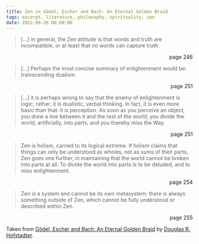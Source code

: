 ```yaml
---
title: Zen in Gödel, Escher and Bach: An Eternal Golden Braid
tags: excerpt, literature, philosophy, spirituality, zen
date: 2012-09-26 00:00:00
---
```

> [...] in general, the Zen attitude is that words and truth are incompatible, or at least that no words can capture truth.

<p align="right">page 246</p>

> [...] Perhaps the most concise summary of enlightenment would be: trainscending dualism.

<p align="right">page 251</p>

> [...] it is perhaps wrong to say that the enemy of enlightenment is logic; rather, it is dualistic, verbal thinking. In fact, it is even more basic than that: it is perception. As soon as you perceive an object, you draw a line between it and the rest of the world; you divide the world, artificially, into parts, and you thereby miss the Way.

<p align="right">page 251</p>

> Zen is holism, carried to its logical extreme. If holism claims that things can only be understood as wholes, not as sums of their parts, Zen goes one further, in maintaining that the world cannot be broken into parts at all. To divide the world into parts is to be deluded, and to miss enlightenment.

<p align="right">page 254</p>

> Zen is a system and cannot be its own metasystem; there is always something outside of Zen, which cannot be fully understood or described within Zen.

<p align="right">page 255</p>

Taken from [Gödel, Escher and Bach: An Eternal Golden Braid](http://en.wikipedia.org/wiki/G%C3%B6del,_Escher,_Bach) by [Douglas R. Hofstadter](http://en.wikipedia.org/wiki/Douglas_Hofstadter).
